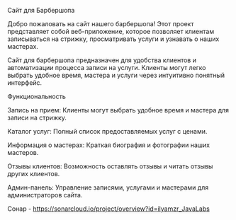 Сайт для Барбершопа

Добро пожаловать на сайт нашего барбершопа! Этот проект представляет собой веб-приложение, которое позволяет клиентам записываться на стрижку, просматривать услуги и узнавать о наших мастерах.

Сайт для барбершопа предназначен для удобства клиентов и автоматизации процесса записи на услуги. Клиенты могут легко выбрать удобное время, мастера и услуги через интуитивно понятный интерфейс.

Функциональность

Запись на прием: Клиенты могут выбрать удобное время и мастера для записи на стрижку.

Каталог услуг: Полный список предоставляемых услуг с ценами.

Информация о мастерах: Краткая биография и фотографии наших мастеров.

Отзывы клиентов: Возможность оставлять отзывы и читать отзывы других клиентов.

Админ-панель: Управление записями, услугами и мастерами для администраторов сайта.

Сонар - https://sonarcloud.io/project/overview?id=ilyamzr_JavaLabs
